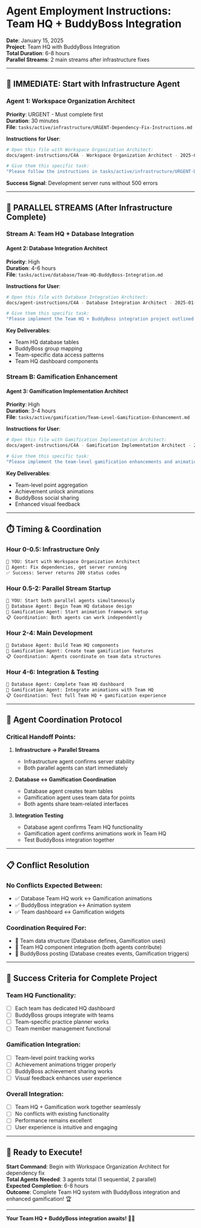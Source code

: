 # Agent Employment Instructions: Team HQ + BuddyBoss Integration

**Date**: January 15, 2025  
**Project**: Team HQ with BuddyBoss Integration  
**Total Duration**: 6-8 hours  
**Parallel Streams**: 2 main streams after infrastructure fixes

---

## 🚨 **IMMEDIATE: Start with Infrastructure Agent**

### **Agent 1: Workspace Organization Architect**
**Priority**: URGENT - Must complete first  
**Duration**: 30 minutes  
**File**: `tasks/active/infrastructure/URGENT-Dependency-Fix-Instructions.md`

**Instructions for User**:
```bash
# Open this file with Workspace Organization Architect:
docs/agent-instructions/C4A - Workspace Organization Architect - 2025-01-15.md

# Give them this specific task:
"Please follow the instructions in tasks/active/infrastructure/URGENT-Dependency-Fix-Instructions.md to fix the missing @radix-ui/react-progress dependency and get the development server running properly. This is blocking all other work."
```

**Success Signal**: Development server runs without 500 errors

---

## 🔄 **PARALLEL STREAMS (After Infrastructure Complete)**

### **Stream A: Team HQ + Database Integration**

#### **Agent 2: Database Integration Architect** 
**Priority**: High  
**Duration**: 4-6 hours  
**File**: `tasks/active/database/Team-HQ-BuddyBoss-Integration.md`

**Instructions for User**:
```bash
# Open this file with Database Integration Architect:
docs/agent-instructions/C4A - Database Integration Architect - 2025-01-15.md

# Give them this specific task:
"Please implement the Team HQ + BuddyBoss integration project outlined in tasks/active/database/Team-HQ-BuddyBoss-Integration.md. Focus on creating dedicated Team HQ functionality that integrates with our existing BuddyBoss groups. This should run parallel with the Gamification agent work."
```

**Key Deliverables**:
- Team HQ database tables
- BuddyBoss group mapping
- Team-specific data access patterns
- Team HQ dashboard components

### **Stream B: Gamification Enhancement**

#### **Agent 3: Gamification Implementation Architect**
**Priority**: High  
**Duration**: 3-4 hours  
**File**: `tasks/active/gamification/Team-Level-Gamification-Enhancement.md`

**Instructions for User**:
```bash
# Open this file with Gamification Implementation Architect:
docs/agent-instructions/C4A - Gamification Implementation Architect - 2025-01-15.md

# Give them this specific task:
"Please implement the team-level gamification enhancements and animation integration outlined in tasks/active/gamification/Team-Level-Gamification-Enhancement.md. This can run in parallel with the Database agent's Team HQ work."
```

**Key Deliverables**:
- Team-level point aggregation
- Achievement unlock animations
- BuddyBoss social sharing
- Enhanced visual feedback

---

## ⏱️ **Timing & Coordination**

### **Hour 0-0.5: Infrastructure Only**
```bash
👤 YOU: Start with Workspace Organization Architect
🤖 Agent: Fix dependencies, get server running
✅ Success: Server returns 200 status codes
```

### **Hour 0.5-2: Parallel Stream Startup**
```bash
👤 YOU: Start both parallel agents simultaneously
🤖 Database Agent: Begin Team HQ database design
🤖 Gamification Agent: Start animation framework setup
📋 Coordination: Both agents can work independently
```

### **Hour 2-4: Main Development**
```bash
🤖 Database Agent: Build Team HQ components
🤖 Gamification Agent: Create team gamification features
📋 Coordination: Agents coordinate on team data structures
```

### **Hour 4-6: Integration & Testing**
```bash
🤖 Database Agent: Complete Team HQ dashboard
🤖 Gamification Agent: Integrate animations with Team HQ
📋 Coordination: Test full Team HQ + gamification experience
```

---

## 🤝 **Agent Coordination Protocol**

### **Critical Handoff Points**:

1. **Infrastructure → Parallel Streams**
   - Infrastructure agent confirms server stability
   - Both parallel agents can start immediately

2. **Database ↔ Gamification Coordination**
   - Database agent creates team tables
   - Gamification agent uses team data for points
   - Both agents share team-related interfaces

3. **Integration Testing**
   - Database agent confirms Team HQ functionality
   - Gamification agent confirms animations work in Team HQ
   - Test BuddyBoss integration together

---

## 📋 **Conflict Resolution**

### **No Conflicts Expected Between**:
- ✅ Database Team HQ work ↔ Gamification animations
- ✅ BuddyBoss integration ↔ Animation system
- ✅ Team dashboard ↔ Gamification widgets

### **Coordination Required For**:
- 🤝 Team data structure (Database defines, Gamification uses)
- 🤝 Team HQ component integration (both agents contribute)
- 🤝 BuddyBoss posting (Database creates events, Gamification triggers)

---

## 🎯 **Success Criteria for Complete Project**

### **Team HQ Functionality**:
- [ ] Each team has dedicated HQ dashboard
- [ ] BuddyBoss groups integrate with teams
- [ ] Team-specific practice planner works
- [ ] Team member management functional

### **Gamification Integration**:
- [ ] Team-level point tracking works
- [ ] Achievement animations trigger properly
- [ ] BuddyBoss achievement sharing works
- [ ] Visual feedback enhances user experience

### **Overall Integration**:
- [ ] Team HQ + Gamification work together seamlessly
- [ ] No conflicts with existing functionality
- [ ] Performance remains excellent
- [ ] User experience is intuitive and engaging

---

## 🚀 **Ready to Execute!**

**Start Command**: Begin with Workspace Organization Architect for dependency fix  
**Total Agents Needed**: 3 agents total (1 sequential, 2 parallel)  
**Expected Completion**: 6-8 hours  
**Outcome**: Complete Team HQ system with BuddyBoss integration and enhanced gamification! 🏆

---

**Your Team HQ + BuddyBoss integration awaits!** 🚀✨
